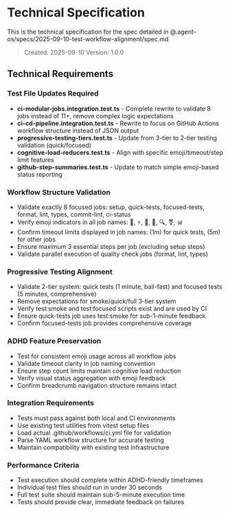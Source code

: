 # Technical Specification

This is the technical specification for the spec detailed in
@.agent-os/specs/2025-09-10-test-workflow-alignment/spec.md

> Created: 2025-09-10 Version: 1.0.0

## Technical Requirements

### Test File Updates Required

- **ci-modular-jobs.integration.test.ts** - Complete rewrite to validate 8 jobs
  instead of 11+, remove complex logic expectations
- **ci-cd-pipeline.integration.test.ts** - Rewrite to focus on GitHub Actions
  workflow structure instead of JSON output
- **progressive-testing-tiers.test.ts** - Update from 3-tier to 2-tier testing
  validation (quick/focused)
- **cognitive-load-reducers.test.ts** - Align with specific emoji/timeout/step
  limit features
- **github-step-summaries.test.ts** - Update to match simple emoji-based status
  reporting

### Workflow Structure Validation

- Validate exactly 8 focused jobs: setup, quick-tests, focused-tests, format,
  lint, types, commit-lint, ci-status
- Verify emoji indicators in all job names: 🔧, ⚡, 🎯, 💅, 🔍, ⚧, 📊
- Confirm timeout limits displayed in job names: (1m) for quick tests, (5m) for
  other jobs
- Ensure maximum 3 essential steps per job (excluding setup steps)
- Validate parallel execution of quality check jobs (format, lint, types)

### Progressive Testing Alignment

- Validate 2-tier system: quick tests (1 minute, bail-fast) and focused tests (5
  minutes, comprehensive)
- Remove expectations for smoke/quick/full 3-tier system
- Verify test:smoke and test:focused scripts exist and are used by CI
- Ensure quick-tests job uses test:smoke for sub-1-minute feedback
- Confirm focused-tests job provides comprehensive coverage

### ADHD Feature Preservation

- Test for consistent emoji usage across all workflow jobs
- Validate timeout clarity in job naming convention
- Ensure step count limits maintain cognitive load reduction
- Verify visual status aggregation with emoji feedback
- Confirm breadcrumb navigation structure remains intact

### Integration Requirements

- Tests must pass against both local and CI environments
- Use existing test utilities from vitest setup files
- Load actual .github/workflows/ci.yml file for validation
- Parse YAML workflow structure for accurate testing
- Maintain compatibility with existing test infrastructure

### Performance Criteria

- Test execution should complete within ADHD-friendly timeframes
- Individual test files should run in under 30 seconds
- Full test suite should maintain sub-5-minute execution time
- Tests should provide clear, immediate feedback on failures

